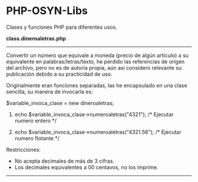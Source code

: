 # PHP-OSYN-Libs
Clases y funciones PHP para diferentes usos.


**class.dineroaletras.php**
***
Convertir un número que equivale a moneda (precio de algún artículo) a su equivalente en palabras/letras/texto,
he perdido las referencias de orígen del archivo, pero no es de autoría propia, aún así considero relevante su 
publicación debido a su practicidad de uso.

Originalmente eran funciones separadas, las he encapsulado en una clase sencilla, su manera de invocarla es:

$variable_invoca_clase = new dineroaletras;

1. echo $variable_invoca_clase->numeroaletras("4321"); /* Ejecutar numero entero */

2. echo $variable_invoca_clase->numeroaletras("4321.56"); /* Ejecutar numero flotante */


Restricciones: 
- No acepta decimales de más de 3 cifras.
- Los decimales equivalentes a 00 centavos, no los imprime.
***
